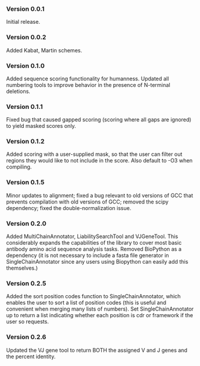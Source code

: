 ### Version 0.0.1
Initial release.

### Version 0.0.2
Added Kabat, Martin schemes.

### Version 0.1.0
Added sequence scoring functionality for humanness.
Updated all numbering tools to improve behavior in
the presence of N-terminal deletions.

### Version 0.1.1
Fixed bug that caused gapped scoring (scoring where all
gaps are ignored) to yield masked scores only.

### Version 0.1.2
Added scoring with a user-supplied mask, so that the
user can filter out regions they would like to not include
in the score. Also default to -O3 when compiling.

### Version 0.1.5
Minor updates to alignment; fixed a bug relevant to old versions
of GCC that prevents compilation with old versions of GCC; removed
the scipy dependency; fixed the double-normalization issue.

### Version 0.2.0
Added MultiChainAnnotator, LiabilitySearchTool and VJGeneTool. This
considerably expands the capabilities of the library to cover most basic
antibody amino acid sequence analysis tasks. Removed BioPython as a dependency
(it is not necessary to include a fasta file generator in SingleChainAnnotator
since any users using Biopython can easily add this themselves.)

### Version 0.2.5
Added the sort position codes function to SingleChainAnnotator, which enables
the user to sort a list of position codes (this is useful and convenient when
merging many lists of numbers). Set SingleChainAnnotator up to return a list
indicating whether each position is cdr or framework if the user so requests.

### Version 0.2.6
Updated the VJ gene tool to return BOTH the assigned V and J genes and the
percent identity.
